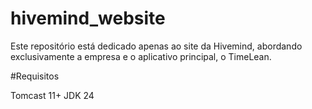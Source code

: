 # hivemind_website
Este repositório está dedicado apenas ao site da Hivemind, abordando exclusivamente a empresa e o aplicativo principal, o TimeLean.


#Requisitos

Tomcast 11+ 
JDK 24
